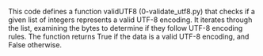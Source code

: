 This code defines a function validUTF8 (0-validate_utf8.py) that checks if a given list of integers represents a valid UTF-8 encoding. It iterates through the list, examining the bytes to determine if they follow UTF-8 encoding rules. The function returns True if the data is a valid UTF-8 encoding, and False otherwise.